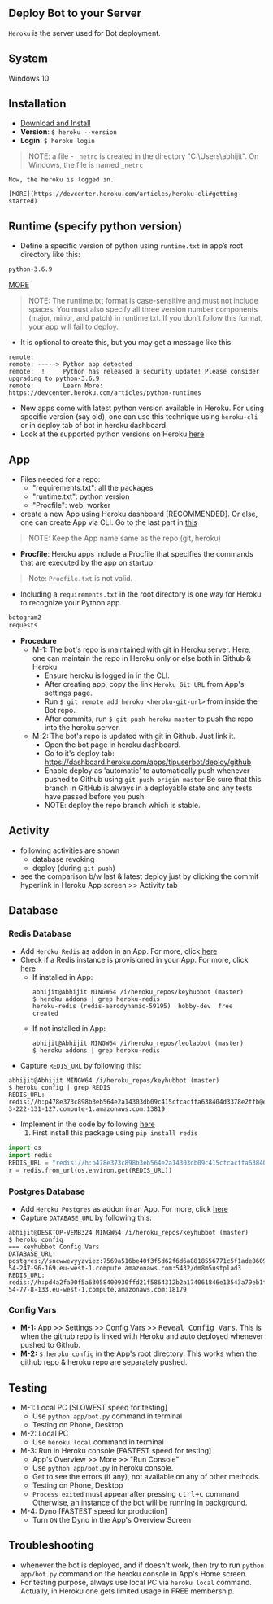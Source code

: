 ## Deploy Bot to your Server
`Heroku` is the server used for Bot deployment.

## System
Windows 10

## Installation
* [Download and Install](https://devcenter.heroku.com/articles/heroku-cli#download-and-install)
* __Version__: `$ heroku --version`
* __Login__: `$ heroku login`
>	NOTE: a file - `_netrc` is created in the directory "C:\Users\abhijit". On Windows, the file is named `_netrc`
	
	Now, the heroku is logged in.

	[MORE](https://devcenter.heroku.com/articles/heroku-cli#getting-started)

## Runtime (specify python version)
* Define a specific version of python using `runtime.txt` in app’s root directory like this:
```txt
python-3.6.9
```
[MORE](https://devcenter.heroku.com/articles/python-runtimes)
> NOTE: The runtime.txt format is case-sensitive and must not include spaces. You must also specify all three version number components (major, minor, and patch) in runtime.txt.
> If you don’t follow this format, your app will fail to deploy.
* It is optional to create this, but you may get a message like this:
```console
remote:
remote: -----> Python app detected
remote:  !     Python has released a security update! Please consider upgrading to python-3.6.9
remote:        Learn More: https://devcenter.heroku.com/articles/python-runtimes
```
* New apps come with latest python version available in Heroku. For using specific version (say old), one can use this technique using `heroku-cli` or in deploy tab of bot in heroku dashboard.
* Look at the supported python versions on Heroku [here](https://devcenter.heroku.com/articles/python-support#supported-runtimes)

## App
* Files needed for a repo:
	- "requirements.txt": all the packages
	- "runtime.txt": python version
	- "Procfile": web, worker
* create a new App using Heroku dashboard [RECOMMENDED]. Or else, one can create App via CLI. Go to the last part in [this](https://devcenter.heroku.com/articles/heroku-cli#getting-started)
> NOTE: Keep the App name same as the repo (git, heroku)
* __Procfile__: Heroku apps include a Procfile that specifies the commands that are executed by the app on startup.
> Note:  `Procfile.txt` is not valid.
* Including a `requirements.txt` in the root directory is one way for Heroku to recognize your Python app.
```txt
botogram2
requests
```
* __Procedure__ 
	- M-1: The bot's repo is maintained with git in Heroku server. Here, one can maintain the repo in Heroku only or else both in Github & Heroku.
		+ Ensure heroku is logged in in the CLI.
		+ After creating app, copy the link `Heroku Git URL` from App's settings page.
		+ Run `$ git remote add heroku <heroku-git-url>` from inside the Bot repo.
		+ After commits, run `$ git push heroku master` to push the repo into the heroku server.
	- M-2: The bot's repo is updated with git in Github. Just link it.
		+ Open the bot page in heroku dashboard.
		+ Go to it's deploy tab: https://dashboard.heroku.com/apps/tipuserbot/deploy/github
		+ Enable deploy as 'automatic' to automatically push whenever pushed to Github using `git push origin master` Be sure that this branch in GitHub is always in a deployable state and any tests have passed before you push. 
		+ NOTE: deploy the repo branch which is stable.

## Activity
* following activities are shown
	- database revoking
	- deploy (during `git push`)
* see the comparison b/w last & latest deploy just by clicking the commit hyperlink in Heroku App screen >> Activity tab

## Database
### Redis Database
* Add `Heroku Redis` as addon in an App. For more, click [here](https://devcenter.heroku.com/articles/heroku-redis)
* Check if a Redis instance is provisioned in your App. For more, click [here](https://devcenter.heroku.com/articles/heroku-redis#check-if-a-redis-instance-is-already-provisioned)
	- If installed in App:
		```console
		abhijit@Abhijit MINGW64 /i/heroku_repos/keyhubbot (master)
		$ heroku addons | grep heroku-redis
		heroku-redis (redis-aerodynamic-59195)  hobby-dev  free   created
		```
	- If not installed in App:
		```console
		abhijit@Abhijit MINGW64 /i/heroku_repos/leolabbot (master)
		$ heroku addons | grep heroku-redis		
		```
* Capture `REDIS_URL` by following this:
```console
abhijit@Abhijit MINGW64 /i/heroku_repos/keyhubbot (master)
$ heroku config | grep REDIS
REDIS_URL: redis://h:p478e373c898b3eb564e2a14303db09c415cfcacffa638404d3378e2ffb@ec2-3-222-131-127.compute-1.amazonaws.com:13819
```
* Implement in the code by following [here](https://devcenter.heroku.com/articles/heroku-redis#connecting-in-python)
	1. First install this package using `pip install redis`
```py
import os
import redis
REDIS_URL = "redis://h:p478e373c898b3eb564e2a14303db09c415cfcacffa638404d3378e2ffb@ec2-3-222-131-127.compute-1.amazonaws.com:13819"
r = redis.from_url(os.environ.get(REDIS_URL))
```

### Postgres Database
* Add `Heroku Postgres` as addon in an App. For more, click [here](https://devcenter.heroku.com/categories/heroku-postgres)
* Capture `DATABASE_URL` by following this:
```console
abhijit@DESKTOP-VEMB324 MINGW64 /i/heroku_repos/keyhubbot (master)
$ heroku config
=== keyhubbot Config Vars
DATABASE_URL: postgres://sncwwevyyzviez:7569a516be40f3f5d62f6d6a8818556771c5f1ade86096b96dabeb01bef14c37@ec2-54-247-96-169.eu-west-1.compute.amazonaws.com:5432/dm8m5ustplad3
REDIS_URL:    redis://h:pd4a2fa90f5a63058400930ffd21f5864312b2a174061846e13543a79eb1fdd81@ec2-54-77-8-133.eu-west-1.compute.amazonaws.com:18179
```

### Config Vars
* __M-1:__ App >> Settings >> Config Vars >> <kbd>Reveal Config Vars</kbd>. This is when the github repo is linked with Heroku and auto deployed whenever pushed to Github.
* __M-2:__ `$ heroku config` in the App's root directory. This works when the github repo & heroku repo are separately pushed.

## Testing 
* M-1: Local PC [SLOWEST speed for testing]
	- Use `python app/bot.py` command in terminal
	- Testing on Phone, Desktop
* M-2: Local PC
	- Use `heroku local` command in terminal
* M-3: Run in Heroku console [FASTEST speed for testing]
	- App's Overview >> More >> "Run Console"
	- Use `python app/bot.py` in heroku console.
	- Get to see the errors (if any), not available on any of other methods.
	- Testing on Phone, Desktop
	- `Process exited` must appear after pressing <kbd>ctrl+c</kbd> command. Otherwise, an instance of the bot will be running in background.
* M-4: Dyno [FASTEST speed for production]
	- Turn `ON` the Dyno in the App's Overview Screen

## Troubleshooting
* whenever the bot is deployed, and if doesn't work, then try to run `python app/bot.py` command on the heroku console in App's Home screen.
* For testing purpose, always use local PC via `heroku local` command. Actually, in Heroku one gets limited usage in FREE membership.
